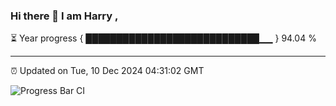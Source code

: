### Hi there 👋 I am Harry , 

⏳ Year progress { ████████████████████████████▁▁ } 94.04 %

---

⏰ Updated on Tue, 10 Dec 2024 04:31:02 GMT

![Progress Bar CI](https://github.com/duykhang68/duykhang68/workflows/Progress%20Bar%20CI/badge.svg)

